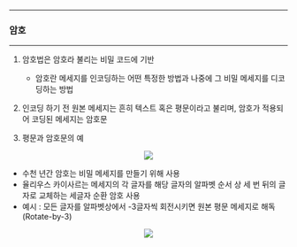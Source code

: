 -----
### 암호
-----
1. 암호법은 암호라 불리는 비밀 코드에 기반
   - 암호란 메세지를 인코딩하는 어떤 특정한 방법과 나중에 그 비밀 메세지를 디코딩하는 방법

2. 인코딩 하기 전 원본 메세지는 흔히 텍스트 혹은 평문이라고 불리며, 암호가 적용되어 코딩된 메세지는 암호문
3. 평문과 암호문의 예
<div align="center">
<img src="https://github.com/user-attachments/assets/82264154-f6c9-4261-966f-f68f3a08478b">
</div>

   - 수천 년간 암호는 비밀 메세지를 만들기 위해 사용
   - 율리우스 카이사르는 메세지의 각 글자를 해당 글자의 알파벳 순서 상 세 번 뒤의 글자로 교체하는 세글자 순환 암호 사용
   - 예시 : 모든 글자를 알파벳상에서 -3글자씩 회전시키면 원본 평문 메세지로 해독 (Rotate-by-3)
<div align="center">
<img src="https://github.com/user-attachments/assets/a23c9a4f-1963-487b-ab52-dfc00612cefc">
</div>



